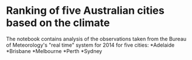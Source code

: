# Ranking of five Australian cities based on the climate

The notebook contains analysis of the observations taken from the Bureau of Meteorology's "real time" system for 2014
for five cities:
*Adelaide
*Brisbane
*Melbourne
*Perth
*Sydney




